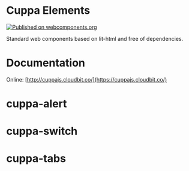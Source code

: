 # Cuppa Elements

[![Published on webcomponents.org](https://img.shields.io/badge/webcomponents.org-published-blue.svg)](https://www.webcomponents.org/element/cuppajs-elements)

Standard web components based on lit-html and free of dependencies.

# Documentation
Online: [http://cuppajs.cloudbit.co/](https://cuppajs.cloudbit.co/)


# cuppa-alert
<!--
```
<custom-element-demo height="400">
  <template>
    <style>
      body, html{ font-family:arial; }
    </style>
    <script src="https://cdn.jsdelivr.net/npm/cuppajs/libs/components/cuppa.alert.min.js" type="module"></script>
    <cuppa-alert 
        title="Message" 
        message="What is your name?" 
        input-text="" 
        cancel-text="Cancel" 
        onclose="console.log(this.value, this.inputText)" >
    </cuppa-alert>
  </template>
</custom-element-demo>
```
-->

# cuppa-switch
<!--
```
<custom-element-demo>
  <template>
    <script src="https://cdn.jsdelivr.net/npm/cuppajs/libs/components/cuppa.switch.min.js" type="module"></script>
    <cuppa-switch name="switch" onchange="console.log(this.checked, this.name)"></cuppa-switch>
  </template>
</custom-element-demo>
```
-->

# cuppa-tabs
<!--
```
<custom-element-demo>
  <template>
    <script src="https://cdn.jsdelivr.net/npm/cuppajs/libs/components/cuppa.tabs.min.js" type="module"></script>
    <cuppa-tabs selected="microsoft" onchange="console.log(this.selected)" >
      <cuppa-tab value="apple" >Apple</cuppa-tab>
      <cuppa-tab value="microsoft" >Microsoft</cuppa-tab>
      <cuppa-tab value="google" >Google</cuppa-tab>
    </cuppa-tabs>
  </template>
</custom-element-demo>
```
-->
